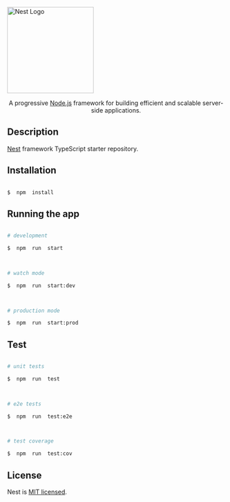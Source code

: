 
<p align="center">

<a  href="http://nestjs.com/"  target="blank"><img  src="https://nestjs.com/img/logo-small.svg"  width="200"  alt="Nest Logo" /></a>

</p>

  

[circleci-image]:  https://img.shields.io/circleci/build/github/nestjs/nest/master?token=abc123def456

[circleci-url]:  https://circleci.com/gh/nestjs/nest

  

<p align="center">A progressive <a  href="http://nodejs.org"  target="_blank">Node.js</a> framework for building efficient and scalable server-side applications.</p>



  

## Description

  

[Nest](https://github.com/nestjs/nest) framework TypeScript starter repository.

  

## Installation

  

```bash

$  npm  install

```

  

## Running the app

  

```bash

# development

$  npm  run  start

  

# watch mode

$  npm  run  start:dev

  

# production mode

$  npm  run  start:prod

```

  

## Test

  

```bash

# unit tests

$  npm  run  test

  

# e2e tests

$  npm  run  test:e2e

  

# test coverage

$  npm  run  test:cov

```


## License

  

Nest is [MIT licensed](LICENSE).